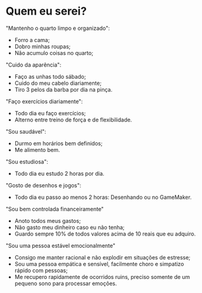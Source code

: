 # Quem eu serei?

"Mantenho o quarto limpo e organizado":
- Forro a cama;
- Dobro minhas roupas;
- Não acumulo coisas no quarto;

"Cuido da aparência":
- Faço as unhas todo sábado;
- Cuido do meu cabelo diariamente;
- Tiro 3 pelos da barba por dia na pinça.

"Faço exercícios diariamente":
- Todo dia eu faço exercícios;
- Alterno entre treino de força e de flexibilidade.

"Sou saudável":
- Durmo em horários bem definidos;
- Me alimento bem.

"Sou estudiosa":
- Todo dia eu estudo 2 horas por dia.

"Gosto de desenhos e jogos":
- Todo dia eu passo ao menos 2 horas: Desenhando ou no GameMaker.

"Sou bem controlada financeiramente"
- Anoto todos meus gastos;
- Não gasto meu dinheiro caso eu não tenha;
- Guardo sempre 10% de todos valores acima de 10 reais que eu adquiro.

"Sou uma pessoa estável emocionalmente"
- Consigo me manter racional e não explodir em situações de estresse;
- Sou uma pessoa empática e sensível, facilmente choro e simpatizo rápido com pessoas;
- Me recupero rapidamente de ocorridos ruins, preciso somente de um pequeno sono para processar emoções.
